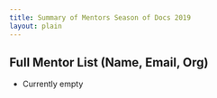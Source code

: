 ```yaml
---
title: Summary of Mentors Season of Docs 2019
layout: plain
---
```


## Full Mentor List (Name, Email, Org)

* Currently empty 
